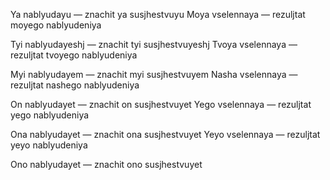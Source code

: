 Ya nablyudayu — znachit ya susjhestvuyu 
Moya vselennaya — rezuljtat moyego nablyudeniya

Tyi nablyudayeshj — znachit tyi susjhestvuyeshj
Tvoya vselennaya — rezuljtat tvoyego nablyudeniya

Myi nablyudayem — znachit myi susjhestvuyem
Nasha vselennaya — rezuljtat nashego nablyudeniya

On nablyudayet — znachit on susjhestvuyet
Yego vselennaya — rezuljtat yego nablyudeniya

Ona nablyudayet — znachit ona susjhestvuyet
Yeyo vselennaya — rezuljtat yeyo nablyudeniya

Ono nablyudayet — znachit ono susjhestvuyet
